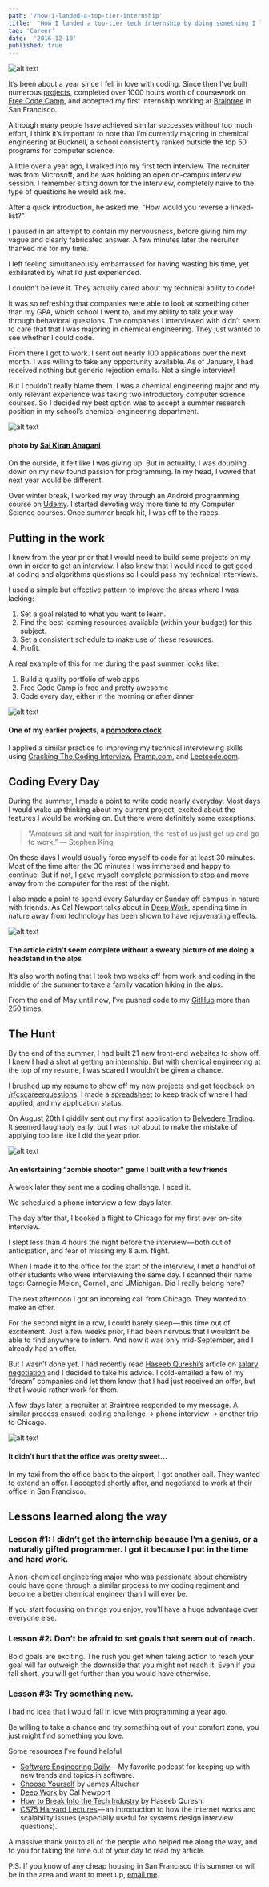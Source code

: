 ```yaml
---
path: '/how-i-landed-a-top-tier-internship'
title:  "How I landed a top-tier tech internship by doing something I love"
tag: 'Career'
date:  '2016-12-10'
published: true
---
```

[banner]:./sanfran.jpeg
[1]:./1.jpeg
[2]:./2.png
[3]:./3.jpeg
[4]:./4.png
[5]:./5.png
![alt text](./sanfran.jpeg)

It’s been about a year since I fell in love with coding. Since then I’ve built numerous [projects](https://github.com/twmilli?tab=repositories), completed over 1000 hours worth of coursework on [Free Code Camp](https://www.freecodecamp.com/), and accepted my first internship working at [Braintree](https://www.braintreepayments.com/) in San Francisco.

Although many people have achieved similar successes without too much effort, I think it’s important to note that I’m currently majoring in chemical engineering at Bucknell, a school consistently ranked outside the top 50 programs for computer science.

A little over a year ago, I walked into my first tech interview. The recruiter was from Microsoft, and he was holding an open on-campus interview session. I remember sitting down for the interview, completely naive to the type of questions he would ask me.

After a quick introduction, he asked me, “How would you reverse a linked-list?”

I paused in an attempt to contain my nervousness, before giving him my vague and clearly fabricated answer. A few minutes later the recruiter thanked me for my time.

I left feeling simultaneously embarrassed for having wasting his time, yet exhilarated by what I’d just experienced.

I couldn’t believe it. They actually cared about my technical ability to code!

It was so refreshing that companies were able to look at something other than my GPA, which school I went to, and my ability to talk your way through behavioral questions. The companies I interviewed with didn’t seem to care that that I was majoring in chemical engineering. They just wanted to see whether I could code.

From there I got to work. I sent out nearly 100 applications over the next month. I was willing to take any opportunity available.
As of January, I had received nothing but generic rejection emails. Not a single interview!

But I couldn’t really blame them. I was a chemical engineering major and my only relevant experience was taking two introductory computer science courses. So I decided my best option was to accept a summer research position in my school’s chemical engineering department.

![alt text](./1.jpeg)
#### photo by [Sai Kiran Anagani](https://unsplash.com/@iamkiran)

On the outside, it felt like I was giving up. But in actuality, I was doubling down on my new found passion for programming. In my head, I vowed that next year would be different.

Over winter break, I worked my way through an Android programming course on [Udemy](https://www.udemy.com/). I started devoting way more time to my Computer Science courses. Once summer break hit, I was off to the races.

## Putting in the work
I knew from the year prior that I would need to build some projects on my own in order to get an interview. I also knew that I would need to get good at coding and algorithms questions so I could pass my technical interviews.

I used a simple but effective pattern to improve the areas where I was lacking:
1. Set a goal related to what you want to learn.
2. Find the best learning resources available (within your budget) for this subject.
3. Set a consistent schedule to make use of these resources.
4. Profit.

A real example of this for me during the past summer looks like:
1. Build a quality portfolio of web apps
2. Free Code Camp is free and pretty awesome
3. Code every day, either in the morning or after dinner

![alt text](./2.png)
#### One of my earlier projects, a [pomodoro clock](http://twmilli.github.io/pomodoro/)

I applied a similar practice to improving my technical interviewing skills using [Cracking The Coding Interview](https://www.amazon.com/Cracking-Coding-Interview-Programming-Questions/dp/0984782850/ref=sr_1_1?ie=UTF8&qid=1481228995&sr=8-1&keywords=cracking+the+coding+interview), [Pramp.com](https://www.pramp.com/), and [Leetcode.com](https://leetcode.com/).

## Coding Every Day

During the summer, I made a point to write code nearly everyday. Most days I would wake up thinking about my current project, excited about the features I would be working on. But there were definitely some exceptions.

>“Amateurs sit and wait for inspiration, the rest of us just get up and go to work.”
>― Stephen King

On these days I would usually force myself to code for at least 30 minutes. Most of the time after the 30 minutes I was immersed and happy to continue. But if not, I gave myself complete permission to stop and move away from the computer for the rest of the night.

I also made a point to spend every Saturday or Sunday off campus in nature with friends. As Cal Newport talks about in [Deep Work](https://www.amazon.com/Deep-Work-Focused-Success-Distracted/dp/1455586692), spending time in nature away from technology has been shown to have rejuvenating effects.

![alt text](./3.jpeg)
#### The article didn’t seem complete without a sweaty picture of me doing a headstand in the alps

It’s also worth noting that I took two weeks off from work and coding in the middle of the summer to take a family vacation hiking in the alps.

From the end of May until now, I’ve pushed code to my [GitHub](https://github.com/twmilli) more than 250 times.

## The Hunt
By the end of the summer, I had built 21 new front-end websites to show off. I knew I had a shot at getting an internship. But with chemical engineering at the top of my resume, I was scared I wouldn’t be given a chance.

I brushed up my resume to show off my new projects and got feedback on [/r/cscareerquestions](https://www.reddit.com/r/cscareerquestions/). I made a [spreadsheet](https://docs.google.com/spreadsheets/d/15BjTUNgeKBznDpKjsvMWYfs1FkivRM0H2uZkaE7cICs/edit?usp=sharing) to keep track of where I had applied, and my application status.

On August 20th I giddily sent out my first application to [Belvedere Trading](http://www.belvederetrading.com/). It seemed laughably early, but I was not about to make the mistake of applying too late like I did the year prior.

![alt text](./4.png)

#### An entertaining “zombie shooter” game I built with a few friends

A week later they sent me a coding challenge. I aced it.

We scheduled a phone interview a few days later.

The day after that, I booked a flight to Chicago for my first ever on-site interview.

I slept less than 4 hours the night before the interview — both out of anticipation, and fear of missing my 8 a.m. flight.

When I made it to the office for the start of the interview, I met a handful of other students who were interviewing the same day. I scanned their name tags: Carnegie Melon, Cornell, and UMichigan. Did I really belong here?

The next afternoon I got an incoming call from Chicago. They wanted to make an offer.

For the second night in a row, I could barely sleep — this time out of excitement. Just a few weeks prior, I had been nervous that I wouldn’t be able to find anywhere to intern. And now it was only mid-September, and I already had an offer.

But I wasn’t done yet. I had recently read [Haseeb Qureshi’s](https://medium.com/@hosseeb) article on [salary negotiation](https://medium.freecodecamp.com/how-not-to-bomb-your-offer-negotiation-c46bb9bc7dea#.qtddaiju5) and I decided to take his advice. I cold-emailed a few of my “dream” companies and let them know that I had just received an offer, but that I would rather work for them.

A few days later, a recruiter at Braintree responded to my message. A similar process ensued: coding challenge -> phone interview -> another trip to Chicago.

![alt text](./5.png)
#### It didn’t hurt that the office was pretty sweet…

In my taxi from the office back to the airport, I got another call. They wanted to extend an offer. I accepted shortly after, and negotiated to work at their office in San Francisco.

## Lessons learned along the way
### Lesson #1: I didn’t get the internship because I’m a genius, or a naturally gifted programmer. I got it because I put in the time and hard work.

A non-chemical engineering major who was passionate about chemistry could have gone through a similar process to my coding regiment and become a better chemical engineer than I will ever be.

If you start focusing on things you enjoy, you’ll have a huge advantage over everyone else.

### Lesson #2: Don’t be afraid to set goals that seem out of reach.

Bold goals are exciting. The rush you get when taking action to reach your goal will far outweigh the downside that you might not reach it.
Even if you fall short, you will get further than you would have otherwise.

### Lesson #3: Try something new.

I had no idea that I would fall in love with programming a year ago.

Be willing to take a chance and try something out of your comfort zone, you just might find something you love.

Some resources I’ve found helpful
* [Software Engineering Daily](https://softwareengineeringdaily.com/) — My favorite podcast for keeping up with new trends and topics in software.
* [Choose Yourself](https://www.amazon.com/Choose-Yourself-James-Altucher/dp/1490313370) by James Altucher
* [Deep Work](https://www.amazon.com/Deep-Work-Focused-Success-Distracted/dp/1455586692) by Cal Newport
* [How to Break Into the Tech Industry](http://haseebq.com/how-to-break-into-tech-job-hunting-and-interviews/) by Haseeb Qureshi
* [CS75 Harvard Lectures](https://www.youtube.com/watch?v=8KuO4r5CHjM&list=PLcSNwoY_zA3b9McOf2rDRinpzyt2hlHzC) — an introduction to how the internet works and scalability issues (especially useful for systems design interview questions).

A massive thank you to all of the people who helped me along the way, and to you for taking the time out of your day to read my article.

P.S: If you know of any cheap housing in San Francisco this summer or will be in the area and want to meet up, [email me](mailto:twm013@bucknell.edu).
